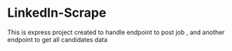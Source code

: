 # LinkedIn-Scrape
This is express project created to handle endpoint to post job , and another endpoint to get all candidates data
